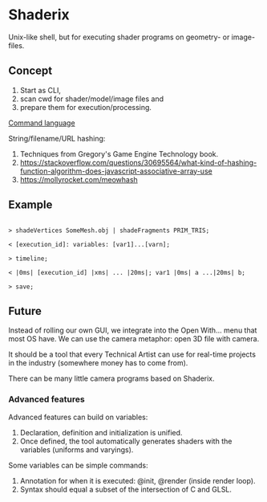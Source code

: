 # Shaderix

Unix-like shell, but for executing shader programs on geometry- or image-files.

## Concept

1) Start as CLI,
2) scan cwd for shader/model/image files and 
3) prepare them for execution/processing.

[Command language](https://github.com/mskr/cmd)

String/filename/URL hashing:

1) Techniques from Gregory's Game Engine Technology book.
2) https://stackoverflow.com/questions/30695564/what-kind-of-hashing-function-algorithm-does-javascript-associative-array-use
3) https://mollyrocket.com/meowhash

## Example

```

> shadeVertices SomeMesh.obj | shadeFragments PRIM_TRIS; 

< [execution_id]: variables: [var1]...[varn]; 

> timeline; 

< |0ms| [execution_id] |xms| ... |20ms|; var1 |0ms| a ...|20ms| b; 

> save;

```

## Future

Instead of rolling our own GUI, we integrate into the Open With... menu that most OS have. We can use the camera metaphor: open 3D file with camera.

It should be a tool that every Technical Artist can use for real-time projects in the industry (somewhere money has to come from).

There can be many little camera programs based on Shaderix.

### Advanced features

Advanced features can build on variables:

1) Declaration, definition and initialization is unified.
2) Once defined, the tool automatically generates shaders with the variables (uniforms and varyings).

Some variables can be simple commands:

1) Annotation for when it is executed: @init, @render (inside render loop).
2) Syntax should equal a subset of the intersection of C and GLSL.
